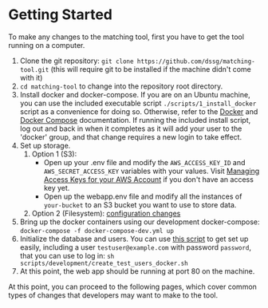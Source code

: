 # Getting Started 

To make any changes to the matching tool, first you have to get the tool running on a computer.

1. Clone the git repository: `git clone https://github.com/dssg/matching-tool.git` (this will require git to be installed if the machine didn't come with it)
2. `cd matching-tool` to change into the repository root directory.
3. Install docker and docker-compose. If you are on an Ubuntu machine, you can use the included executable script `./scripts/1_install_docker` script as a convenience for doing so. Otherwise, refer to the [Docker](https://docs.docker.com/install) and [Docker Compose](https://docs.docker.com/compose/install/) documentation. If running the included install script, log out and back in when it completes as it will add your user to the 'docker' group, and that change requires a new login to take effect.
4. Set up storage.
    1. Option 1 (S3):
	    - Open up your .env file and modify the `AWS_ACCESS_KEY_ID` and `AWS_SECRET_ACCESS_KEY` variables with your values. Visit [Managing Access Keys for your AWS Account](https://docs.aws.amazon.com/general/latest/gr/managing-aws-access-keys.html) if you don't have an access key yet.
	    - Open up the webapp.env file and modify all the instances of `your-bucket` to an S3 bucket you want to use to store data.
    2. Option 2 (Filesystem): [configuration changes](/admin/install.md#using-the-filesystem)
5. Bring up the docker containers using our development docker-compose: `docker-compose -f docker-compose-dev.yml up`
6. Initialize the database and users. You can use [this script](https://github.com/dssg/matching-tool/blob/master/scripts/development/create_test_users_docker.sh) to get set up easily, including a user `testuser@example.com` with password `password`, that you can use to log in: `sh scripts/development/create_test_users_docker.sh`
7. At this point, the web app should be running at port 80 on the machine.

At this point, you can proceed to the following pages, which cover common types of changes that developers may want to make to the tool.
